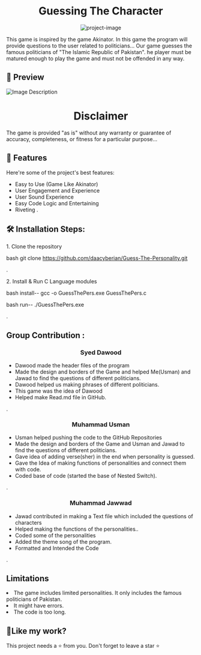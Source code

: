 <h1 align="center" id="title">Guessing The Character</h1>

<p align="center"><img src="https://socialify.git.ci/daacyberian/Guess-The-Personality/image?description=1&amp;descriptionEditable=Team%20Project%20....%20Team%20Member%20Names%20%3A%20%0A1)%20Dawood%202)%20Jawad%203)Usman%20&amp;font=Inter&amp;forks=1&amp;language=1&amp;logo=https%3A%2F%2Fencrypted-tbn0.gstatic.com%2Fimages%3Fq%3Dtbn%3AANd9GcRFNnrMxNb3M_oS-3NUd5byfIYPCVVhJsS4ZQ%26usqp%3DCAU&amp;name=1&amp;owner=1&amp;pattern=Solid&amp;pulls=1&amp;stargazers=1&amp;theme=Light" alt="project-image"></p>

<p>This game is inspired by the game Akinator. In this game the program will provide questions to the user related to politicians... Our game guesses the famous politicians of "The Islamic Republic of Pakistan". he player must be matured enough to play the game and must not be offended&nbsp;in&nbsp;any&nbsp;way.<p/> 


<h2>🔎 Preview</h2>


<img src="https://i.imgur.com/WwOLA3Y.jpg" alt="Image Description">

<h1 align="center" id="title">Disclaimer</h1>
<p>The game is provided "as is" without any warranty or guarantee of accuracy, completeness, or fitness for a particular purpose...</p>
<h2>🧐 Features</h2>

Here're some of the project's best features: 
* Easy to Use (Game Like Akinator)
* User Engagement and Experience 
* User Sound Experience
* Easy Code Logic and Entertaining
* Riveting
.
<h2>🛠 Installation Steps:</h2>

<p>1. Clone the repository</p>

bash
    git clone https://github.com/daacyberian/Guess-The-Personality.git

.
<p>2. Install & Run C Language modules</p>

bash
  install-- gcc -o GuessThePers.exe GuessThePers.c

bash
  run-- ./GuessThePers.exe

.
<h2>Group Contribution :</h2>

<h3 align="center">Syed Dawood </h3>


<ul>
    <li>Dawood made the header files of the program</li>
    <li>Made the design and borders of the Game and helped Me(Usman) and 
Jawad to find the questions of different politicians.</li>
    <li>Dawood helped us making phrases of different politicians.
</li>
    <li>This game was the idea of Dawood</li>
    <li>Helped make Read.md file in GitHub.</li>
</ul>
.

<h3 align="center">Muhammad Usman </h3>


<ul>
    <li>Usman helped pushing the code to the GitHub Repositories</li>
    <li>Made the design and borders of the Game and Usman and 
Jawad to find the questions of different politicians.</li>
    <li>Gave idea of adding verse(sher) in the end when personality is guessed.
</li>
    <li>Gave the Idea of making functions of personalities and connect them 
with code.</li>
    <li>Coded base of code (started the base of Nested Switch).</li>
</ul>
.
<h3 align="center">Muhammad Jawwad </h3>


<ul>
    <li>Jawad contributed in making a Text file which included the questions of 
characters</li>
    <li>Helped making the functions of the personalities..</li>
    <li>Coded some of the personalities
</li>
    <li>Added the theme song of the program.</li>
    <li>Formatted and Intended the Code</li>
</ul>
.
<h2>Limitations</h2>
<li>The game includes limited personalities. It only includes the famous 
politicians of Pakistan.</li>
<li> It might have errors.</li>
<li> The code is too long.</li>
<p>
<h2>💖Like my work?</h2>

This project needs a ⭐ from you. Don't forget to leave a star ⭐
